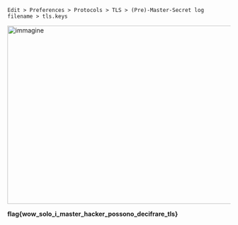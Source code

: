 `Edit > Preferences > Protocols > TLS > (Pre)-Master-Secret log filename > tls.keys`

<img width="715" height="403" alt="immagine" src="https://github.com/user-attachments/assets/95e06431-01b4-4b8c-8569-aec01abbc66e" />

**flag{wow_solo_i_master_hacker_possono_decifrare_tls}**
